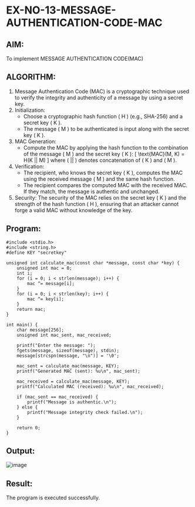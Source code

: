 # EX-NO-13-MESSAGE-AUTHENTICATION-CODE-MAC

## AIM:
To implement MESSAGE AUTHENTICATION CODE(MAC)

## ALGORITHM:

1. Message Authentication Code (MAC) is a cryptographic technique used to verify the integrity and authenticity of a message by using a secret key.
2. Initialization:
   - Choose a cryptographic hash function \( H \) (e.g., SHA-256) and a secret key \( K \).
   - The message \( M \) to be authenticated is input along with the secret key \( K \).
3. MAC Generation:
   - Compute the MAC by applying the hash function to the combination of the message \( M \) and the secret key \( K \): 
     \[
     \text{MAC}(M, K) = H(K || M)
     \]
     where \( || \) denotes concatenation of \( K \) and \( M \).
4. Verification:
   - The recipient, who knows the secret key \( K \), computes the MAC using the received message \( M \) and the same hash function.
   - The recipient compares the computed MAC with the received MAC. If they match, the message is authentic and unchanged.
5. Security: The security of the MAC relies on the secret key \( K \) and the strength of the hash function \( H \), ensuring that an attacker cannot forge a valid MAC without knowledge of the key.

## Program:
```
#include <stdio.h>
#include <string.h>
#define KEY "secretkey"

unsigned int calculate_mac(const char *message, const char *key) {
    unsigned int mac = 0;
    int i;
    for (i = 0; i < strlen(message); i++) {
        mac ^= message[i];
    }
    for (i = 0; i < strlen(key); i++) {
        mac ^= key[i];
    }
    return mac;
}

int main() {
    char message[256];
    unsigned int mac_sent, mac_received;

    printf("Enter the message: ");
    fgets(message, sizeof(message), stdin);
    message[strcspn(message, "\n")] = '\0';

    mac_sent = calculate_mac(message, KEY);
    printf("Generated MAC (sent): %u\n", mac_sent);

    mac_received = calculate_mac(message, KEY);
    printf("Calculated MAC (received): %u\n", mac_received);

    if (mac_sent == mac_received) {
        printf("Message is authentic.\n");
    } else {
        printf("Message integrity check failed.\n");
    }

    return 0;
}
```
## Output:
![image](https://github.com/user-attachments/assets/de2329c2-e50e-41bf-8130-ecd1327dbae2)

## Result:
The program is executed successfully.
